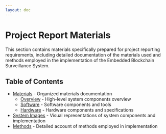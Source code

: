 ```yaml
---
layout: doc
---
```


# Project Report Materials

This section contains materials specifically prepared for project reporting requirements, including detailed documentation of the materials used and methods employed in the implementation of the Embedded Blockchain Surveillance System.

## Table of Contents

- [Materials](/project-report/materials) - Organized materials documentation
  - [Overview](/project-report/materials-overview) - High-level system components overview
  - [Software](/project-report/materials-software) - Software components and tools
  - [Hardware](/project-report/materials-hardware) - Hardware components and specifications
- [System Images](/project-report/images) - Visual representations of system components and implementation
- [Methods](/project-report/methods) - Detailed account of methods employed in implementation
